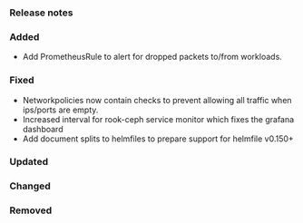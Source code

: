 ### Release notes

### Added

- Add PrometheusRule to alert for dropped packets to/from workloads.

### Fixed

- Networkpolicies now contain checks to prevent allowing all traffic when ips/ports are empty.
- Increased interval for rook-ceph service monitor which fixes the grafana dashboard
- Add document splits to helmfiles to prepare support for helmfile v0.150+

### Updated

### Changed

### Removed
